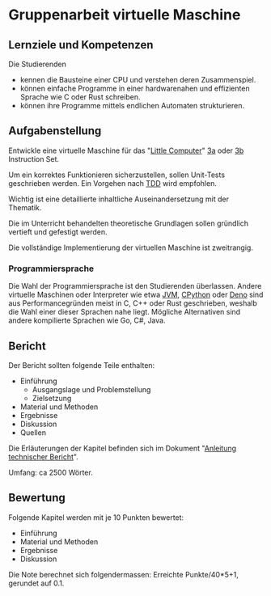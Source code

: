 # Gruppenarbeit virtuelle Maschine

## Lernziele und Kompetenzen

Die Studierenden

- kennen die Bausteine einer CPU und verstehen deren Zusammenspiel.
- können einfache Programme in einer hardwarenahen und effizienten Sprache wie C oder Rust schreiben.
- können ihre Programme mittels endlichen Automaten strukturieren.

## Aufgabenstellung

Entwickle eine virtuelle Maschine für das "[Little Computer](https://en.wikipedia.org/wiki/Little_Computer_3)"
[3a](https://www.cs.utexas.edu/users/fussell/cs310h/lectures/Lecture_10-310h.pdf)
oder
[3b](https://users.ece.utexas.edu/~patt/21s.460n/handouts/appA.pdf)
Instruction Set.

Um ein korrektes Funktionieren sicherzustellen, sollen Unit-Tests geschrieben werden. Ein Vorgehen
nach [TDD](https://de.wikipedia.org/wiki/Testgetriebene_Entwicklung) wird empfohlen.

Wichtig ist eine detaillierte inhaltliche Auseinandersetzung mit der Thematik.

Die im Unterricht behandelten theoretische Grundlagen sollen gründlich vertieft und gefestigt werden.

Die vollständige Implementierung der virtuellen Maschine ist zweitrangig.

### Programmiersprache

Die Wahl der Programmiersprache ist den Studierenden überlassen. Andere virtuelle Maschinen oder Interpreter wie
etwa [JVM](https://de.wikipedia.org/wiki/Java_Virtual_Machine), [CPython](https://en.wikipedia.org/wiki/CPython)
oder [Deno](https://en.wikipedia.org/wiki/Deno_(software)) sind aus Performancegründen meist in C, C++ oder Rust
geschrieben, weshalb die Wahl einer dieser Sprachen nahe liegt. Mögliche Alternativen sind andere kompilierte Sprachen
wie Go, C#, Java.

## Bericht

Der Bericht sollten folgende Teile enthalten:

- Einführung
    - Ausgangslage und Problemstellung
    - Zielsetzung
- Material und Methoden
- Ergebnisse
- Diskussion
- Quellen

Die Erläuterungen der Kapitel befinden sich im
Dokument "[Anleitung technischer Bericht](AnleitungTechnischerBericht.pdf)".

Umfang: ca 2500 Wörter.

## Bewertung

Folgende Kapitel werden mit je 10 Punkten bewertet:

- Einführung
- Material und Methoden
- Ergebnisse
- Diskussion

Die Note berechnet sich folgendermassen: Erreichte Punkte/40*5+1, gerundet auf 0.1.